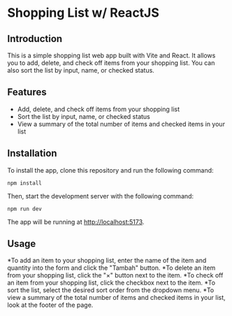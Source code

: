 # Shopping List w/ ReactJS

## Introduction
This is a simple shopping list web app built with Vite and React. It allows you to add, delete, and check off items from your shopping list. You can also sort the list by input, name, or checked status.

## Features
* Add, delete, and check off items from your shopping list
* Sort the list by input, name, or checked status
* View a summary of the total number of items and checked items in your list

## Installation
To install the app, clone this repository and run the following command:
```shell
npm install
```

Then, start the development server with the following command:
```shell
npm run dev
```
The app will be running at [http://localhost:5173](http://localhost:5173).

## Usage
*To add an item to your shopping list, enter the name of the item and quantity into the form and click the "Tambah" button.
*To delete an item from your shopping list, click the "×" button next to the item.
*To check off an item from your shopping list, click the checkbox next to the item.
*To sort the list, select the desired sort order from the dropdown menu.
*To view a summary of the total number of items and checked items in your list, look at the footer of the page.
